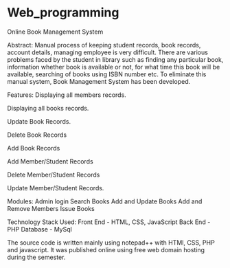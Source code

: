 # Web_programming
Online Book Management System

Abstract:
Manual process of keeping student records, book records, account details, managing employee is very difficult. 
There are various problems faced by the student in library such as finding any particular book, information 
whether book is available or not, for what time this book will be available, searching of books using ISBN number etc. 
To eliminate this manual system, Book Management System has been developed.

Features:
Displaying all members records.

Displaying all books records.

Update Book Records.

Delete Book Records

Add Book Records

Add Member/Student Records

Delete Member/Student Records

Update Member/Student Records.

Modules:
Admin login
Search Books
Add and Update Books
Add and Remove Members
Issue Books

Technology Stack Used:
Front End - HTML, CSS, JavaScript
Back End - PHP
Database - MySql

The source code is written mainly using notepad++ with HTMl, CSS, PHP and javascript. It was published online using free web domain hosting during the semester.
